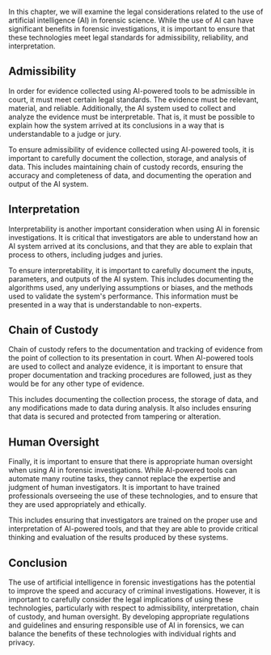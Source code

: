 
In this chapter, we will examine the legal considerations related to the use of artificial intelligence (AI) in forensic science. While the use of AI can have significant benefits in forensic investigations, it is important to ensure that these technologies meet legal standards for admissibility, reliability, and interpretation.

Admissibility
-------------

In order for evidence collected using AI-powered tools to be admissible in court, it must meet certain legal standards. The evidence must be relevant, material, and reliable. Additionally, the AI system used to collect and analyze the evidence must be interpretable. That is, it must be possible to explain how the system arrived at its conclusions in a way that is understandable to a judge or jury.

To ensure admissibility of evidence collected using AI-powered tools, it is important to carefully document the collection, storage, and analysis of data. This includes maintaining chain of custody records, ensuring the accuracy and completeness of data, and documenting the operation and output of the AI system.

Interpretation
--------------

Interpretability is another important consideration when using AI in forensic investigations. It is critical that investigators are able to understand how an AI system arrived at its conclusions, and that they are able to explain that process to others, including judges and juries.

To ensure interpretability, it is important to carefully document the inputs, parameters, and outputs of the AI system. This includes documenting the algorithms used, any underlying assumptions or biases, and the methods used to validate the system's performance. This information must be presented in a way that is understandable to non-experts.

Chain of Custody
----------------

Chain of custody refers to the documentation and tracking of evidence from the point of collection to its presentation in court. When AI-powered tools are used to collect and analyze evidence, it is important to ensure that proper documentation and tracking procedures are followed, just as they would be for any other type of evidence.

This includes documenting the collection process, the storage of data, and any modifications made to data during analysis. It also includes ensuring that data is secured and protected from tampering or alteration.

Human Oversight
---------------

Finally, it is important to ensure that there is appropriate human oversight when using AI in forensic investigations. While AI-powered tools can automate many routine tasks, they cannot replace the expertise and judgment of human investigators. It is important to have trained professionals overseeing the use of these technologies, and to ensure that they are used appropriately and ethically.

This includes ensuring that investigators are trained on the proper use and interpretation of AI-powered tools, and that they are able to provide critical thinking and evaluation of the results produced by these systems.

Conclusion
----------

The use of artificial intelligence in forensic investigations has the potential to improve the speed and accuracy of criminal investigations. However, it is important to carefully consider the legal implications of using these technologies, particularly with respect to admissibility, interpretation, chain of custody, and human oversight. By developing appropriate regulations and guidelines and ensuring responsible use of AI in forensics, we can balance the benefits of these technologies with individual rights and privacy.
